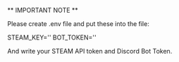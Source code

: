 

** IMPORTANT NOTE **

Please create .env file and put these into the file:

STEAM_KEY=''
BOT_TOKEN=''

And write your STEAM API token and Discord Bot Token.
